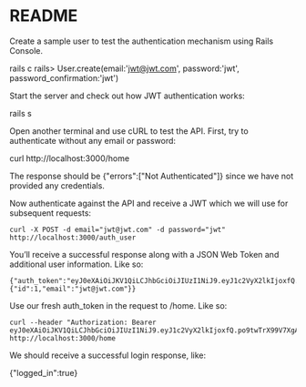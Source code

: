 # README

Create a sample user to test the authentication mechanism using Rails Console.

rails c
rails> User.create(email:'jwt@jwt.com', password:'jwt', password_confirmation:'jwt')

Start the server and check out how JWT authentication works:

rails s

Open another terminal and use cURL to test the API. First, try to authenticate without any email or password:

curl http://localhost:3000/home

The response should be {"errors":["Not Authenticated"]} since we have not provided any credentials.

Now authenticate against the API and receive a JWT which we will use for subsequent requests:

```
curl -X POST -d email="jwt@jwt.com" -d password="jwt" http://localhost:3000/auth_user
```
You’ll receive a successful response along with a JSON Web Token and additional user information. Like so:

```
{"auth_token":"eyJ0eXAiOiJKV1QiLCJhbGciOiJIUzI1NiJ9.eyJ1c2VyX2lkIjoxfQ.po9twTrX99V7XgAk5mVskkiq8aa0lpYOue62ehubRY4","user":{"id":1,"email":"jwt@jwt.com"}}
```
Use our fresh auth_token in the request to /home. Like so:
```
curl --header "Authorization: Bearer eyJ0eXAiOiJKV1QiLCJhbGciOiJIUzI1NiJ9.eyJ1c2VyX2lkIjoxfQ.po9twTrX99V7XgAk5mVskkiq8aa0lpYOue62ehubRY4" http://localhost:3000/home
```
We should receive a successful login response, like:

{"logged_in":true}


